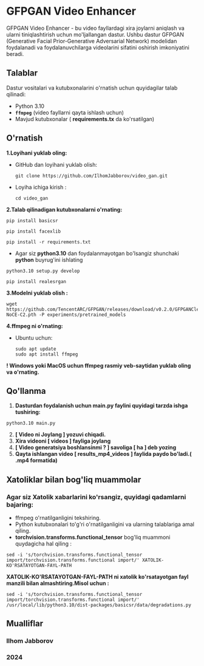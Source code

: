 

# GFPGAN Video Enhancer

GFPGAN Video Enhancer - bu video fayllardagi xira joylarni aniqlash va ularni tiniqlashtirish uchun mo'ljallangan dastur. Ushbu dastur GFPGAN (Generative Facial Prior-Generative Adversarial Network) modelidan foydalanadi va foydalanuvchilarga videolarini sifatini oshirish imkoniyatini beradi.

## Talablar

Dastur vositalari va kutubxonalarini o'rnatish uchun quyidagilar talab qilinadi:

- Python 3.10
- **`ffmpeg`** (video fayllarni qayta ishlash uchun)
- Mavjud kutubxonalar ( **requirements.tx** da ko'rsatilgan)

## O'rnatish
**1.Loyihani yuklab oling:**
* GitHub dan loyihani yuklab olish:
  ```
  git clone https://github.com/IlhomJabborov/video_gan.git
  ```
* Loyiha ichiga kirish :
  ```
  cd video_gan
  ```
**2.Talab qilinadigan kutubxonalarni o'rnating:**
```
pip install basicsr

pip install facexlib

pip install -r requirements.txt
```
- Agar siz **python3.10** dan foydalanmayotgan bo'lsangiz shunchaki **python** buyrug'ini ishlating
```
python3.10 setup.py develop
```
```
pip install realesrgan
```
**3.Modelni yuklab olish :**
```
wget https://github.com/TencentARC/GFPGAN/releases/download/v0.2.0/GFPGANCleanv1-NoCE-C2.pth -P experiments/pretrained_models
```
**4.ffmpeg ni o'rnating:**
* Ubuntu uchun:
  ```
  sudo apt update
  sudo apt install ffmpeg
  ```
**! Windows yoki MacOS uchun ffmpeg rasmiy veb-saytidan yuklab oling va o'rnating.** 

## Qo'llanma
1. **Dasturdan foydalanish uchun main.py faylini quyidagi tarzda ishga tushiring:**
  ```
  python3.10 main.py
  ```
2. **[ Video ni Joylang ] yozuvi chiqadi.**
3. **Xira videoni **[ videos ]** fayliga joylang**
4. **[ Video generatsiya boshlansinmi ? ] savoliga [ ha ] deb yozing**
5. **Qayta ishlangan video **[ results_mp4_videos ]** faylida paydo bo'ladi.( .mp4 formatida)**

## Xatoliklar bilan bog'liq muammolar

### Agar siz Xatolik xabarlarini ko'rsangiz, quyidagi qadamlarni bajaring:

* ffmpeg o'rnatilganligini tekshiring.
* Python kutubxonalari to'g'ri o'rnatilganligini va ularning talablariga amal qiling.
* **torchvision.transforms.functional_tensor** bog'liq muammoni quydagicha hal qiling :
```
sed -i 's/torchvision.transforms.functional_tensor import/torchvision.transforms.functional import/' XATOLIK-KO'RSATAYOTGAN-FAYL-PATH
```

**XATOLIK-KO'RSATAYOTGAN-FAYL-PATH ni xatolik ko'rsatayotgan fayl manzili bilan almashtiring.Misol uchun :**
```
sed -i 's/torchvision.transforms.functional_tensor import/torchvision.transforms.functional import/' /usr/local/lib/python3.10/dist-packages/basicsr/data/degradations.py
```

## Mualliflar
### Ilhom Jabborov

### 2024


